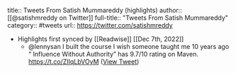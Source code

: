 title:: Tweets From Satish Mummareddy (highlights)
author:: [[@satishmreddy on Twitter]]
full-title:: "Tweets From Satish Mummareddy"
category:: #tweets
url:: https://twitter.com/satishmreddy

- Highlights first synced by [[Readwise]] [[Dec 7th, 2022]]
	- @lennysan I built the course I wish someone taught me 10 years ago “ Influence Without Authority” has 9.7/10 rating on Maven. https://t.co/ZIIqLbVOyM ([View Tweet](https://twitter.com/satishmreddy/status/1600273806005702656))